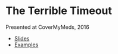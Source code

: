 # The Terrible Timeout

Presented at CoverMyMeds, 2016

* [Slides](https://github.com/marcisme/talks/blob/master/TTT/TTT.pdf)
* [Examples](https://github.com/marcisme/talks/blob/master/TTT/timeout_test.rb)

